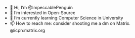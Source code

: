 - 👋 Hi, I’m @ImpeccablePenguin
- 👀 I’m interested in Open-Source
- 🌱 I’m currently learning Computer Science in University
- 📫 How to reach me: consider shooting me a dm on Matrix. @icpn:matrix.org
